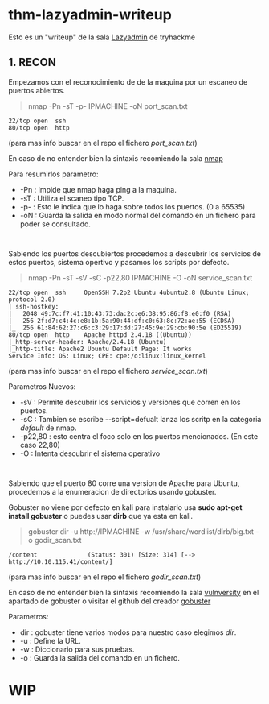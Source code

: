 # thm-lazyadmin-writeup

Esto es un "writeup" de la sala [Lazyadmin](https://tryhackme.com/room/lazyadmin) de tryhackme

## 1. RECON

Empezamos con el reconocimiento de de la maquina por un escaneo de puertos abiertos.

> nmap -Pn -sT -p- IPMACHINE -oN port_scan.txt

``` PORT   STATE SERVICE
22/tcp open  ssh
80/tcp open  http 
```
(para mas info buscar en el repo el fichero _port_scan.txt_)

En caso de no entender bien la sintaxis recomiendo la sala [nmap](https://tryhackme.com/room/furthernmap)

Para resumirlos parametro:
  * -Pn : Impide que nmap haga ping a la maquina.
  * -sT : Utiliza el scaneo tipo TCP.
  * -p- : Esto le indica que lo haga sobre todos los puertos. (0 a 65535)
  * -oN : Guarda la salida en modo normal del comando en un fichero para poder se consultado.

```


```

Sabiendo los puertos descubiertos procedemos a descubrir los servicios de estos puertos, sistema opertivo y pasamos los scripts por defecto.

> nmap -Pn -sT -sV -sC -p22,80 IPMACHINE -O -oN service_scan.txt

```PORT   STATE SERVICE VERSION
22/tcp open  ssh     OpenSSH 7.2p2 Ubuntu 4ubuntu2.8 (Ubuntu Linux; protocol 2.0)
| ssh-hostkey: 
|   2048 49:7c:f7:41:10:43:73:da:2c:e6:38:95:86:f8:e0:f0 (RSA)
|   256 2f:d7:c4:4c:e8:1b:5a:90:44:df:c0:63:8c:72:ae:55 (ECDSA)
|_  256 61:84:62:27:c6:c3:29:17:dd:27:45:9e:29:cb:90:5e (ED25519)
80/tcp open  http    Apache httpd 2.4.18 ((Ubuntu))
|_http-server-header: Apache/2.4.18 (Ubuntu)
|_http-title: Apache2 Ubuntu Default Page: It works
Service Info: OS: Linux; CPE: cpe:/o:linux:linux_kernel
```
(para mas info buscar en el repo el fichero _service_scan.txt_)

Parametros Nuevos:
  * -sV : Permite descubrir los servicios y versiones que corren en los puertos.
  * -sC : Tambien se escribe --script=defualt lanza los scritp en la categoria _default_ de nmap.
  *  -p22,80 : esto centra el foco solo en los puertos mencionados. (En este caso 22,80)
  *  -O : Intenta descubrir el sistema operativo

```


```

Sabiendo que el puerto 80 corre una version de Apache para Ubuntu, procedemos a la enumeracion de directorios usando gobuster.

Gobuster no viene por defecto en kali para instalarlo usa __sudo apt-get install gobuster__ o puedes usar __dirb__ que ya esta en kali.

> gobuster dir -u http://IPMACHINE -w /usr/share/wordlist/dirb/big.txt -o godir_scan.txt

```
/content              (Status: 301) [Size: 314] [--> http://10.10.115.41/content/]
```
(para mas info buscar en el repo el fichero _godir_scan.txt_)

En caso de no entender bien la sintaxis recomiendo la sala [vulnversity](https://tryhackme.com/room/vulnversity) en el apartado de gobuster o visitar  el github del creador [gobuster](https://github.com/OJ/gobuster)

Parametros:
  * dir : gobuster tiene varios modos para nuestro caso elegimos _dir_.
  * -u : Define la URL.
  * -w : Diccionario para sus pruebas.
  * -o : Guarda la salida del comando en un fichero.

# WIP

